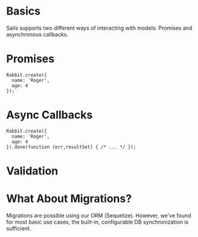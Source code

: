 # Basics
Sails supports two different ways of interacting with models: Promises and asynchronous callbacks.

# Promises
```
Rabbit.create({
  name: 'Roger',
  age: 4
});
```

# Async Callbacks

```
Rabbit.create({
  name: 'Roger',
  age: 4
}).done(function (err,resultSet) { /* ... */ });
```

# Validation

# What About Migrations?

Migrations are possible using our ORM (Sequelize).  However, we've found for most basic use cases, the built-in, configurable DB synchronization is sufficient.